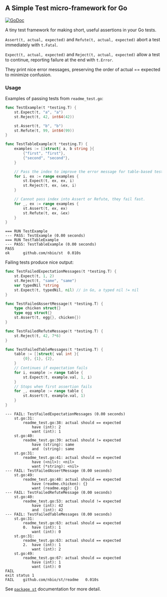## A Simple Test micro-framework for Go

[![GoDoc](https://godoc.org/github.com/nbio/st?status.png)](https://godoc.org/github.com/nbio/st)

A tiny test framework for making short, useful assertions in your Go tests.

`Assert(t, actual, expected)` and `Refute(t, actual, expected)` abort a test immediately with `t.Fatal`.

`Expect(t, actual, expected)` and `Reject(t, actual, expected)` allow a test to continue, reporting failure at the end with `t.Error`.

They print nice error messages, preserving the order of actual == expected to minimize confusion.

### Usage

Examples of passing tests from `readme_test.go`:

```go
func TestExample(t *testing.T) {
	st.Expect(t, "a", "a")
	st.Reject(t, 42, int64(42))

	st.Assert(t, "b", "b")
	st.Refute(t, 99, int64(99))
}

func TestTableExample(t *testing.T) {
	examples := []struct{ a, b string }{
		{"first", "first"},
		{"second", "second"},
	}

	// Pass the index to improve the error message for table-based tests.
	for i, ex := range examples {
		st.Expect(t, ex, ex, i)
		st.Reject(t, ex, &ex, i)
	}

	// Cannot pass index into Assert or Refute, they fail fast.
	for _, ex := range examples {
		st.Assert(t, ex, ex)
		st.Refute(t, ex, &ex)
	}
}
```

```console
=== RUN TestExample
--- PASS: TestExample (0.00 seconds)
=== RUN TestTableExample
--- PASS: TestTableExample (0.00 seconds)
PASS
ok  	github.com/nbio/st	0.010s
```

Failing tests produce nice output:

```go
func TestFailedExpectationMessages(t *testing.T) {
	st.Expect(t, 1, 2)
	st.Reject(t, "same", "same")
	var typedNil *string
	st.Expect(t, typedNil, nil) // in Go, a typed nil != nil
}

func TestFailedAssertMessage(t *testing.T) {
	type chicken struct{}
	type egg struct{}
	st.Assert(t, egg{}, chicken{})
}

func TestFailedRefuteMessage(t *testing.T) {
	st.Reject(t, 42, 7*6)
}

func TestFailedTableMessages(t *testing.T) {
	table := []struct{ val int }{
		{0}, {1}, {2},
	}
	// Continues if expectation fails
	for i, example := range table {
		st.Expect(t, example.val, 1, i)
	}
	// Stops when first assertion fails
	for _, example := range table {
		st.Assert(t, example.val, 1)
	}
}

```

```console
--- FAIL: TestFailedExpectationMessages (0.00 seconds)
	st.go:31:
		readme_test.go:38: actual should == expected
		 	have (int): 2
			want (int): 1
	st.go:40:
		readme_test.go:39: actual should != expected
		 	have (string): same
			and  (string): same
	st.go:31:
		readme_test.go:41: actual should == expected
		 	have (<nil>): <nil>
			want (*string): <nil>
--- FAIL: TestFailedAssertMessage (0.00 seconds)
	st.go:49:
		readme_test.go:48: actual should == expected
		 	have (readme.chicken): {}
			want (readme.egg): {}
--- FAIL: TestFailedRefuteMessage (0.00 seconds)
	st.go:40:
		readme_test.go:53: actual should != expected
		 	have (int): 42
			and  (int): 42
--- FAIL: TestFailedTableMessages (0.00 seconds)
	st.go:31:
		readme_test.go:63: actual should == expected
		0. 	have (int): 1
			want (int): 0
	st.go:31:
		readme_test.go:63: actual should == expected
		2. 	have (int): 1
			want (int): 2
	st.go:49:
		readme_test.go:67: actual should == expected
		 	have (int): 1
			want (int): 0
FAIL
exit status 1
FAIL	github.com/nbio/st/readme	0.010s
```

See [`package st`](https://godoc.org/github.com/nbio/st) documentation for more detail.
